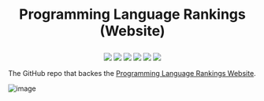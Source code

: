 # <p align="center">Programming Language Rankings (Website)</p>

<p align="center">
    <a href="https://github.com/codereport/array-language-comparisons/issues" alt="contributions welcome">
        <img src="https://img.shields.io/badge/contributions-welcome-brightgreen.svg?style=flat" /></a>
    <a href="https://lbesson.mit-license.org/" alt="MIT license">
        <img src="https://img.shields.io/badge/License-MIT-blue.svg" /></a>        
    <a href="https://clojure.org/">
        <img src="https://img.shields.io/badge/ClojureScript-1.11-ff69b4.svg"/></a>
    <a href="https://github.com/codereport?tab=followers" alt="GitHub followers">
        <img src="https://img.shields.io/github/followers/codereport.svg?style=social&label=Follow" /></a>
    <a href="https://GitHub.com/codereport/plr/stargazers/" alt="GitHub stars">
        <img src="https://img.shields.io/github/stars/codereport/plr.svg?style=social&label=Star" /></a>
    <a href="https://twitter.com/code_report" alt="Twitter">
        <img src="https://img.shields.io/twitter/follow/code_report.svg?style=social&label=@code_report" /></a>
</p>

The GitHub repo that backes the [Programming Language Rankings Website](https://www.plrank.com).

![image](https://user-images.githubusercontent.com/36027403/212602165-956612e5-bb33-4cc1-85d7-82f6deca6797.png)
